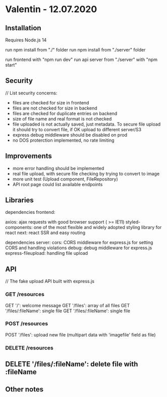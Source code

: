 # Valentin - 12.07.2020

## Installation

Requires Node.js 14

run npm install from "./" folder
run npm install from "./server" folder

run frontend with "npm run dev"
run api server from "./server" with "npm start"

## Security

// List security concerns:

-   files are checked for size in frontend
-   files are not checked for size in backend
-   files are checked for duplicate entries on backend
-   size of file name and real format is not checked
-   file uploaded is not actually saved, just metadata. To secure file upload it should try to convert file, if OK upload to different server/S3
-   express debug middleware should be disabled on prod
-   no DOS proterction implemented, no rate limiting

## Improvements

-   more error handling should be implemented
-   real file upload, with secure file checking by trying to convert to image
-   more unit test (Upload component, FileRepository)
-   API root page could list available endpoints

## Libraries

dependencies frontend:

axios: ajax requests with good browser support ( >= IE11)
styled-components: one of the most flexible and widely adopted styling library for react
next: react SSR and easy routing

dependencies server:
cors: CORS middleware for express.js for setting CORS and handling violations
debug: debug middleware for express.js
express-fileupload: handling file upload

## API

// The fake upload API built with express.js

### GET /resources

GET '/': welcome message
GET '/files': array of all files
GET '/files/:fileName': single file
GET '/files/:fileName': single file

### POST /resources

POST '/files': upload new file (multipart data with 'imagefile' field as file)

### DELETE /resources

## DELETE '/files/:fileName': delete file with :fileName

## Other notes
